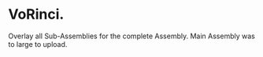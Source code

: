 # VoRinci.
Overlay all Sub-Assemblies for the complete Assembly.  Main Assembly was to large to upload.